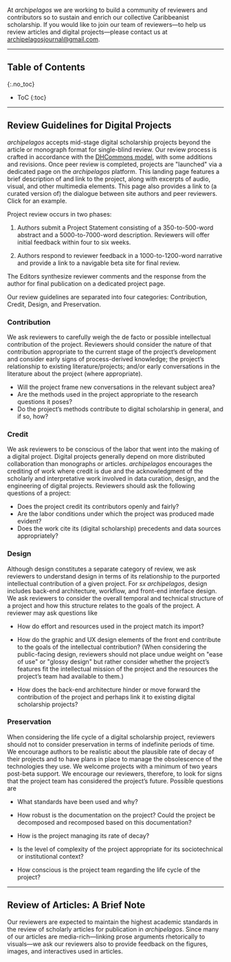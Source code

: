 At *archipelagos* we are working to build a community of reviewers and contributors so to sustain and enrich our collective Caribbeanist scholarship. If you would like to join our team of reviewers—to help us review articles and digital projects—please contact us at archipelagosjournal@gmail.com.

---

## Table of Contents
{:.no_toc}

* ToC
{:toc}

---

## Review Guidelines for Digital Projects

*archipelagos* accepts mid-stage digital scholarship projects beyond
the article or monograph format for single-blind review. Our review
process is crafted in accordance with the [DHCommons
model](http://dhcommons.org/journal/submission-guidelines), with some
additions and revisions. Once peer review is completed, projects are
"launched" via a dedicated page on the *archipelagos* platform. This
landing page features a brief description of and link to the project,
along with excerpts of audio, visual, and other multimedia elements.
This page also provides a link to (a curated version of) the dialogue
between site authors and peer reviewers. Click for an example.

Project review occurs in two phases:

1.  Authors submit a Project Statement consisting of a 350-to-500-word
    abstract and a 5000-to-7000-word description. Reviewers will offer
    initial feedback within four to six weeks.

2.  Authors respond to reviewer feedback in a 1000-to-1200-word
    narrative and provide a link to a navigable beta site for
    final review.

The Editors synthesize reviewer comments and the response from the
author for final publication on a dedicated project page.

Our review guidelines are separated into four categories: Contribution,
Credit, Design, and Preservation.

### Contribution

We ask reviewers to carefully weigh the de facto or possible
intellectual contribution of the project. Reviewers should consider the
nature of that contribution appropriate to the current stage of the
project’s development and consider early signs of process-derived
knowledge; the project’s relationship to existing literature/projects;
and/or early conversations in the literature about the project (where
appropriate).

- Will the project frame new conversations in the relevant subject
  area?
- Are the methods used in the project appropriate to the research
  questions it poses?
- Do the project’s methods contribute to digital scholarship in
  general, and if so, how?

### Credit

We ask reviewers to be conscious of the labor that went into the making
of a digital project. Digital projects generally depend on more
distributed collaboration than monographs or articles. *archipelagos*
encourages the crediting of work where credit is due and the
acknowledgment of the scholarly and interpretative work involved in data
curation, design, and the engineering of digital projects. Reviewers
should ask the following questions of a project:

- Does the project credit its contributors openly and fairly?
- Are the labor conditions under which the project was produced made
  evident?
- Does the work cite its (digital scholarship) precedents and data
  sources appropriately?

### Design

Although design constitutes a separate category of review, we ask
reviewers to understand design in terms of its relationship to the
purported intellectual contribution of a given project. For *sx
archipelagos*, design includes back-end architecture, workflow, and
front-end interface design. We ask reviewers to consider the overall
temporal and technical structure of a project and how this structure
relates to the goals of the project. A reviewer may ask questions like

-   How do effort and resources used in the project match its import?

-   How do the graphic and UX design elements of the front end
    contribute to the goals of the intellectual contribution? (When
    considering the public-facing design, reviewers should not place
    undue weight on "ease of use" or "glossy design" but rather consider
    whether the project’s features fit the intellectual mission of the
    project and the resources the project’s team had available to them.)

-   How does the back-end architecture hinder or move forward the
    contribution of the project and perhaps link it to existing digital
    scholarship projects?

### Preservation

When considering the life cycle of a digital scholarship project,
reviewers should not to consider preservation in terms of indefinite
periods of time. We encourage authors to be realistic about the
plausible rate of decay of their projects and to have plans in place to
manage the obsolescence of the technologies they use. We welcome
projects with a minimum of two years post-beta support. We encourage our
reviewers, therefore, to look for signs that the project team has
considered the project’s future. Possible questions are

-   What standards have been used and why?

-   How robust is the documentation on the project? Could the project be
    decomposed and recomposed based on this documentation?

-   How is the project managing its rate of decay?

-   Is the level of complexity of the project appropriate for its
    sociotechnical or institutional context?

-   How conscious is the project team regarding the life cycle of the
    project?

---

## Review of Articles: A Brief Note

Our reviewers are expected to maintain the highest academic standards in
the review of scholarly articles for publication in *archipelagos*.
Since many of our articles are media-rich—linking prose arguments
rhetorically to visuals—we ask our reviewers also to provide feedback on
the figures, images, and interactives used in articles.


